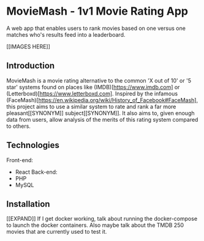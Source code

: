 # MovieMash - 1v1 Movie Rating App
A web app that enables users to rank movies based on one versus one matches who's results feed into a leaderboard. 

[[IMAGES HERE]] 

## Introduction  
MovieMash is a movie rating alternative to the common 'X out of 10' or '5 star' systems found on places like (IMDB)[https://www.imdb.com] or (Letterboxd)[https://www.letterboxd.com]. Inspired by the infamous (FaceMash)[https://en.wikipedia.org/wiki/History_of_Facebook#FaceMash], this project aims to use a similar system to rate and rank a far more pleasant[[SYNONYM]] subject[[SYNONYM]]. It also aims to, given enough data from users, allow analysis of the merits of this rating system compared to others. 

## Technologies
Front-end:
- React
Back-end:
- PHP
- MySQL

## Installation
[[EXPAND]] If I get docker working, talk about running the docker-compose to launch the docker containers. Also maybe talk about the TMDB 250 movies that are currently used to test it.
